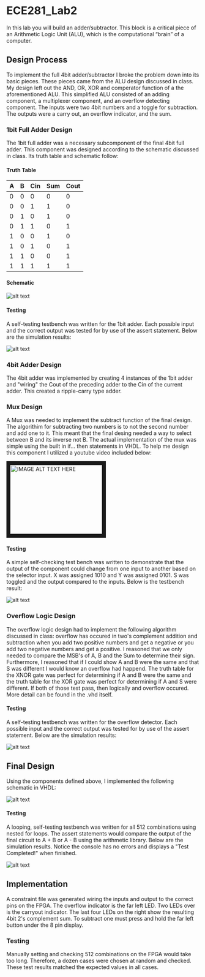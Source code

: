 ECE281_Lab2
===========

In this lab you will build an adder/subtractor. This block is a critical piece of an Arithmetic Logic Unit (ALU), which is the computational “brain” of a computer. 

## Design Process

To implement the full 4bit adder/subtractor I broke the problem down into its basic pieces. These pieces came from the ALU design discussed in class. My design left out the AND, OR, XOR and comperator function of a the aforementioned ALU. This simplified ALU consisted of an adding component, a multiplexer component, and an overflow detecting component. The inputs were two 4bit numbers and a toggle for subtraction. The outputs were a carry out, an overflow indicator, and the sum. 

### 1bit Full Adder Design

The 1bit full adder was a necessary subcomponent of the final 4bit full adder. This component was designed according to the schematic discussed in class. Its truth table and schematic follow:

#### Truth Table

| A | B | Cin | Sum | Cout |
|---|---|-----|-----|------|
| 0 | 0 |  0  |  0  |   0  |
| 0 | 0 |  1  |  1  |   0  |
| 0 | 1 |  0  |  1  |   0  |
| 0 | 1 |  1  |  0  |   1  |
| 1 | 0 |  0  |  1  |   0  |
| 1 | 0 |  1  |  0  |   1  |
| 1 | 1 |  0  |  0  |   1  |
| 1 | 1 |  1  |  1  |   1  |

#### Schematic

![alt text](adder_1bit.jpg "1bit full adder")

#### Testing

A self-testing testbench was written for the 1bit adder. Each possible input and the correct output was tested for by use of the assert statement. Below are the simulation results:

![alt text](full_adder_testbench.JPG "1bit full adder test results")

### 4bit Adder Design

The 4bit adder was implemented by creating 4 instances of the 1bit adder and "wiring" the Cout of the preceding adder to the Cin of the current adder. This created a ripple-carry type adder. 


### Mux Design

A Mux was needed to implement the subtract function of the final design. The algorithim for subtracting two numbers is to not the second number and add one to it. This meant that the final desing needed a way to select between B and its inverse not B. The actual implementation of the mux was simple using the built in if... then statements in VHDL. To help me design this component I utilized a youtube video included below:

<a href="http://www.youtube.com/watch?feature=player_embedded&v=aztyjluRtqQ
" target="_blank"><img src="http://img.youtube.com/vi/aztyjluRtqQ/0.jpg" 
alt="IMAGE ALT TEXT HERE" width="240" height="180" border="10" /></a>

#### Testing

A simple self-checking test bench was written to demonstrate that the output of the component could change from one input to another based on the selector input. X was assigned 1010 and Y was assigned 0101. S was toggled and the output compared to the inputs. Below is the testbench result:

![alt text](mux_4bit_testbench.JPG "mux test results")

### Overflow Logic Design

The overflow logic design had to implement the following algorithm discussed in class: overflow has occured in two's complement addition and subtraction when you add two positive numbers and get a negative or you add two negative numbers and get a positive. I reasoned that we only needed to compare the MSB's of A, B and the Sum to determine their sign. Furthermore, I reasoned that if I could show A and B were the same and that S was different I would know an overflow had happend. The truth table for the XNOR gate was perfect for determining if A and B were the same and the truth table for the XOR gate was perfect for determining if A and S were different. If both of those test pass, then logically and overflow occured. More detail can be found in the .vhd itself. 

#### Testing

A self-testing testbench was written for the overflow detector. Each possible input and the correct output was tested for by use of the assert statement. Below are the simulation results:

![alt text](overflow_detector_testbench.JPG "overflow test results")

## Final Design

Using the components defined above, I implemented the following schematic in VHDL:

![alt text](final_design.jpg "final schematic")

#### Testing

A looping, self-testing testbench was written for all 512 combinations using nested for loops. The assert statements would compare the output of the final circuit to A + B or A - B using the arithmetic library. Below are the simulation results. Notice the console has no errors and displays a "Test Completed!" when finished.

![alt text](final_adder_testbench.JPG "final design testbench")


## Implementation

A constraint file was generated wiring the inputs and output to the correct pins on the FPGA. The overflow indicator is the far left LED. Two LEDs over is the carryout indicator. The last four LEDs on the right show the resulting 4bit 2's complement sum. To subtract one must press and hold the far left button under the 8 pin display. 

### Testing

Manually setting and checking 512 combinations on the FPGA would take too long. Therefore, a dozen cases were chosen at random and checked. These test results matched the expected values in all cases. 
